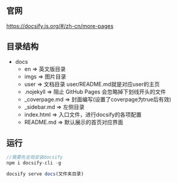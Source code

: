 ## 官网
https://docsify.js.org/#/zh-cn/more-pages

## 目录结构
- docs
    - en  => 英文版目录
    - imgs  => 图片目录
    - user  => 文档目录 user/README.md就是对应user的主页
    - .nojekyll => 阻止 GitHub Pages 会忽略掉下划线开头的文件
    - _coverpage.md => 封面编写(设置了coverpage为true后有效)
    - _sidebar.md => 左侧目录
    - index.html  => 入口文件，进行docsify的各项配置
    - README.md => 默认展示的首页对应界面

## 运行
```js
//需要先全局安装docsify
npm i docsify-cli -g

docsify serve docs(文件夹目录)
```